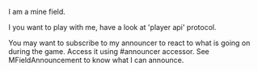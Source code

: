 I am a mine field.

I you want to play with me, have a look at 'player api' protocol.

You may want to subscribe to my announcer to react to what is going on during the game. Access it using #announcer accessor. See MFieldAnnouncement to know what I can announce.